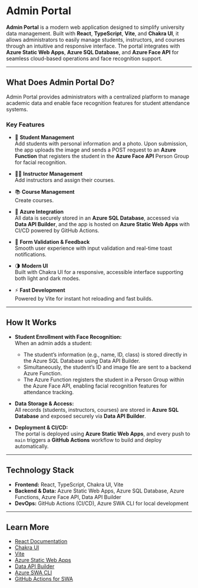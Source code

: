 # Admin Portal

**Admin Portal** is a modern web application designed to simplify university data management. Built with **React**, **TypeScript**, **Vite**, and **Chakra UI**, it allows administrators to easily manage students, instructors, and courses through an intuitive and responsive interface. The portal integrates with **Azure Static Web Apps**, **Azure SQL Database**, and **Azure Face API** for seamless cloud-based operations and face recognition support.

---

## What Does Admin Portal Do?

Admin Portal provides administrators with a centralized platform to manage academic data and enable face recognition features for student attendance systems.

### Key Features

- 👤 **Student Management**  
  Add students with personal information and a photo. Upon submission, the app uploads the image and sends a POST request to an **Azure Function** that registers the student in the **Azure Face API** Person Group for facial recognition.

- 🧑‍🏫 **Instructor Management**  
  Add instructors and assign their courses.

- 📚 **Course Management**  
  Create courses.

- 🔄 **Azure Integration**  
  All data is securely stored in an **Azure SQL Database**, accessed via **Data API Builder**, and the app is hosted on **Azure Static Web Apps** with CI/CD powered by GitHub Actions.

- 🧪 **Form Validation & Feedback**  
  Smooth user experience with input validation and real-time toast notifications.

- 🌗 **Modern UI**  
  Built with Chakra UI for a responsive, accessible interface supporting both light and dark modes.

- ⚡ **Fast Development**  
  Powered by Vite for instant hot reloading and fast builds.

---

## How It Works

- **Student Enrollment with Face Recognition:**  
  When an admin adds a student:

  - The student’s information (e.g., name, ID, class) is stored directly in the Azure SQL Database using Data API Builder.
  - Simultaneously, the student’s ID and image file are sent to a backend Azure Function.
  - The Azure Function registers the student in a Person Group within the Azure Face API, enabling facial recognition features for attendance tracking.

- **Data Storage & Access:**  
  All records (students, instructors, courses) are stored in **Azure SQL Database** and exposed securely via **Data API Builder**.

- **Deployment & CI/CD:**  
  The portal is deployed using **Azure Static Web Apps**, and every push to `main` triggers a **GitHub Actions** workflow to build and deploy automatically.

---

## Technology Stack

- **Frontend:** React, TypeScript, Chakra UI, Vite
- **Backend & Data:** Azure Static Web Apps, Azure SQL Database, Azure Functions, Azure Face API, Data API Builder
- **DevOps:** GitHub Actions (CI/CD), Azure SWA CLI for local development

---

## Learn More

- [React Documentation](https://react.dev/)
- [Chakra UI](https://chakra-ui.com/)
- [Vite](https://vite.dev/)
- [Azure Static Web Apps](https://learn.microsoft.com/en-us/azure/static-web-apps/)
- [Data API Builder](https://learn.microsoft.com/en-us/azure/static-web-apps/database-overview)
- [Azure SWA CLI](https://azure.github.io/static-web-apps-cli/)
- [GitHub Actions for SWA](https://learn.microsoft.com/en-us/azure/static-web-apps/github-actions-workflow)
